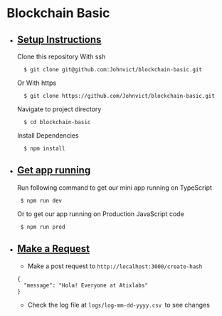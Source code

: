 # Blockchain Basic

- [Setup Instructions](#setup-instructions)
  - 
    
  Clone this repository With ssh
  ```
    $ git clone git@github.com:Johnvict/blockchain-basic.git 
  ```
  Or With https
  ```
    $ git clone https://github.com/Johnvict/blockchain-basic.git 
  ```
  Navigate to project directory  
  ```
    $ cd blockchain-basic 
  ```


  Install Dependencies 
  ```
    $ npm install 
  ```



- [Get app running](#get-app-running)
  - 
  Run following command to get our mini app running on TypeScript

  ```
   $ npm run dev
  ```
  Or to get our app running on Production JavaScript code


  ```
   $ npm run prod
  ```


- [Make a Request](#make-a-request)
  - 
  -  Make a post request to `http://localhost:3000/create-hash`
  ```
  {
    "message": "Hola! Everyone at Atixlabs"
  }
  ```
  - Check the log file at `logs/log-mm-dd-yyyy.csv `to see changes



